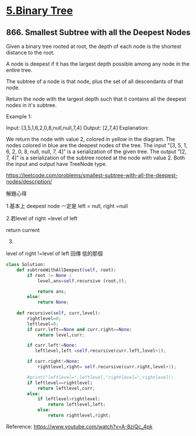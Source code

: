 # [5.Binary Tree](/binaryTree.md)

## 866. Smallest Subtree with all the Deepest Nodes
Given a binary tree rooted at root, the depth of each node is the shortest distance to the root.

A node is deepest if it has the largest depth possible among any node in the entire tree.

The subtree of a node is that node, plus the set of all descendants of that node.

Return the node with the largest depth such that it contains all the deepest nodes in it's subtree.

 

Example 1:

Input: [3,5,1,6,2,0,8,null,null,7,4]
Output: [2,7,4]
Explanation:



We return the node with value 2, colored in yellow in the diagram.
The nodes colored in blue are the deepest nodes of the tree.
The input "[3, 5, 1, 6, 2, 0, 8, null, null, 7, 4]" is a serialization of the given tree.
The output "[2, 7, 4]" is a serialization of the subtree rooted at the node with value 2.
Both the input and output have TreeNode type.

https://leetcode.com/problems/smallest-subtree-with-all-the-deepest-nodes/description/


解題心得

1.基本上 deepest node 一定是
left = null, right =null 

2.若level of right =level of left

return current

3. 
level of right !=level of left 
回傳 低的那個



```python
class Solution:
    def subtreeWithAllDeepest(self, root):
        if root != None :
            level,ans=self.recursive (root,0);

            return ans;
        else:
            return None;
        
    def recursive(self, curr,level):
        rightlevel=0;
        leftlevel=0;
        if curr.left==None and curr.right==None:
            return level,curr;

        if curr.left!=None:
           leftlevel,left =self.recursive(curr.left,level+1);

        if curr.right!=None:
            rightlevel,right= self.recursive(curr.right,level+1);

        #print("leftlevel=",leftlevel,"rightlevel=",rightlevel);
        if leftlevel==rightlevel:
            return leftlevel,curr;
        else:
            if leftlevel>rightlevel:
                return leftlevel,left;
            else:
                return rightlevel,right;

```

Reference:
https://www.youtube.com/watch?v=A-8ziQc_4pk

